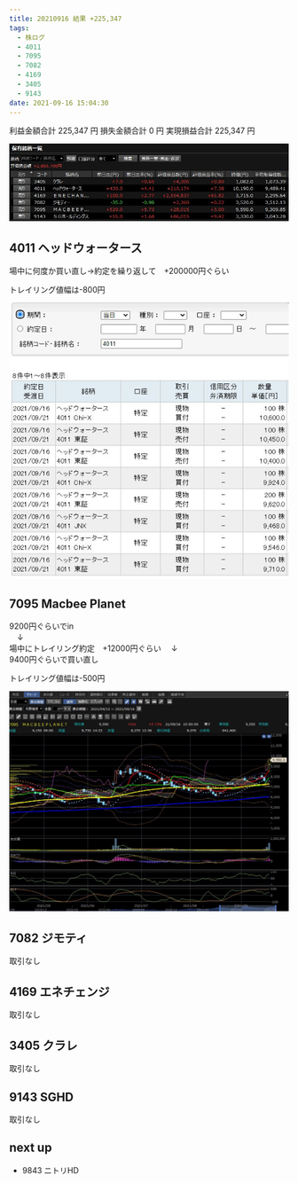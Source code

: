 ```yaml
---
title: 20210916 結果 +225,347
tags:
  - 株ログ
  - 4011
  - 7095
  - 7082
  - 4169
  - 3405
  - 9143
date: 2021-09-16 15:04:30
---
```


利益金額合計 225,347 円
損失金額合計 0 円
実現損益合計 225,347 円

![i](/kab/img/20210916000.jpg)

## 4011 ヘッドウォータース

場中に何度か買い直し→約定を繰り返して　+200000円ぐらい

トレイリング値幅は-800円

![i](/kab/img/20210916001.jpg)

## 7095 Macbee Planet

9200円ぐらいでin  
　↓  
場中にトレイリング約定　+12000円ぐらい
　↓  
9400円ぐらいで買い直し

トレイリング値幅は-500円

![i](/kab/img/20210916002.jpg)

## 7082 ジモティ

取引なし

## 4169 エネチェンジ

取引なし

## 3405 クラレ

取引なし

## 9143 SGHD

取引なし

## next up

- 9843 ニトリHD
